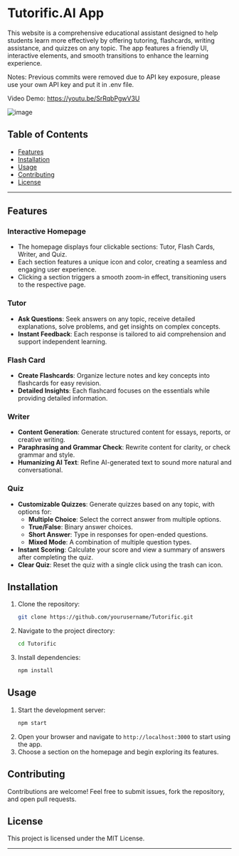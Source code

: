 # Tutorific.AI App

This website is a comprehensive educational assistant designed to help students learn more effectively by offering tutoring, flashcards, writing assistance, and quizzes on any topic. The app features a friendly UI, interactive elements, and smooth transitions to enhance the learning experience.

Notes: Previous commits were removed due to API key exposure, please use your own API key and put it in .env file. 

Video Demo: https://youtu.be/SrRqbPgwV3U

![image](https://github.com/user-attachments/assets/48b3e2cc-875f-49a4-a3fd-f8754d53b9df)


## Table of Contents

- [Features](#features)
- [Installation](#installation)
- [Usage](#usage)
- [Contributing](#contributing)
- [License](#license)

---

## Features

### Interactive Homepage

- The homepage displays four clickable sections: Tutor, Flash Cards, Writer, and Quiz.
- Each section features a unique icon and color, creating a seamless and engaging user experience.
- Clicking a section triggers a smooth zoom-in effect, transitioning users to the respective page.

### Tutor

- **Ask Questions**: Seek answers on any topic, receive detailed explanations, solve problems, and get insights on complex concepts.
- **Instant Feedback**: Each response is tailored to aid comprehension and support independent learning.

### Flash Card

- **Create Flashcards**: Organize lecture notes and key concepts into flashcards for easy revision.
- **Detailed Insights**: Each flashcard focuses on the essentials while providing detailed information.

### Writer

- **Content Generation**: Generate structured content for essays, reports, or creative writing.
- **Paraphrasing and Grammar Check**: Rewrite content for clarity, or check grammar and style.
- **Humanizing AI Text**: Refine AI-generated text to sound more natural and conversational.

### Quiz

- **Customizable Quizzes**: Generate quizzes based on any topic, with options for:
  - **Multiple Choice**: Select the correct answer from multiple options.
  - **True/False**: Binary answer choices.
  - **Short Answer**: Type in responses for open-ended questions.
  - **Mixed Mode**: A combination of multiple question types.
- **Instant Scoring**: Calculate your score and view a summary of answers after completing the quiz.
- **Clear Quiz**: Reset the quiz with a single click using the trash can icon.

## Installation

1. Clone the repository:
   ```bash
   git clone https://github.com/yourusername/Tutorific.git
   ```
2. Navigate to the project directory:
   ```bash
   cd Tutorific
   ```
3. Install dependencies:
   ```bash
   npm install
   ```

## Usage

1. Start the development server:
   ```bash
   npm start
   ```
2. Open your browser and navigate to `http://localhost:3000` to start using the app.
3. Choose a section on the homepage and begin exploring its features.

## Contributing

Contributions are welcome! Feel free to submit issues, fork the repository, and open pull requests.

## License

This project is licensed under the MIT License.

---
